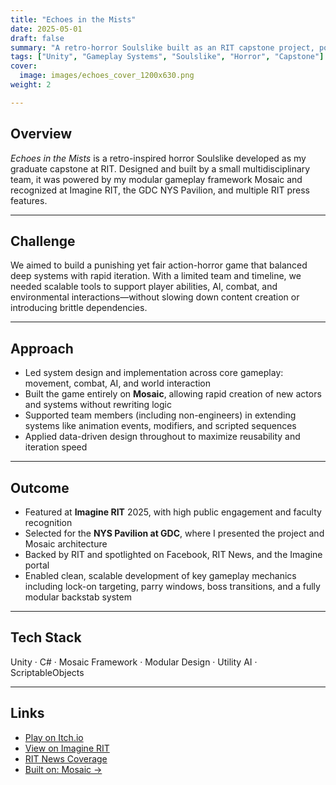 ```yaml
---
title: "Echoes in the Mists"
date: 2025-05-01
draft: false
summary: "A retro-horror Soulslike built as an RIT capstone project, powered by Mosaic and showcased at GDC and Imagine RIT."
tags: ["Unity", "Gameplay Systems", "Soulslike", "Horror", "Capstone"]
cover:
  image: images/echoes_cover_1200x630.png
weight: 2

---
```


## Overview

*Echoes in the Mists* is a retro-inspired horror Soulslike developed as my graduate capstone at RIT. Designed and built by a small multidisciplinary team, it was powered by my modular gameplay framework Mosaic and recognized at Imagine RIT, the GDC NYS Pavilion, and multiple RIT press features.

---

## Challenge

We aimed to build a punishing yet fair action-horror game that balanced deep systems with rapid iteration. With a limited team and timeline, we needed scalable tools to support player abilities, AI, combat, and environmental interactions—without slowing down content creation or introducing brittle dependencies.

---

## Approach

- Led system design and implementation across core gameplay: movement, combat, AI, and world interaction
- Built the game entirely on **Mosaic**, allowing rapid creation of new actors and systems without rewriting logic
- Supported team members (including non-engineers) in extending systems like animation events, modifiers, and scripted sequences
- Applied data-driven design throughout to maximize reusability and iteration speed

---

## Outcome

- Featured at **Imagine RIT** 2025, with high public engagement and faculty recognition
- Selected for the **NYS Pavilion at GDC**, where I presented the project and Mosaic architecture
- Backed by RIT and spotlighted on Facebook, RIT News, and the Imagine portal
- Enabled clean, scalable development of key gameplay mechanics including lock-on targeting, parry windows, boss transitions, and a fully modular backstab system

---

## Tech Stack

Unity · C# · Mosaic Framework · Modular Design · Utility AI · ScriptableObjects

---

## Links

- [Play on Itch.io](https://backstab-industries.itch.io/echoes-in-the-mists)
- [View on Imagine RIT](https://www.rit.edu/imagine/exhibits/echoes-mists-bite-sized-souls)
- [RIT News Coverage](https://www.rit.edu/news/rit-named-top-5-university-study-game-design)
- [Built on: Mosaic →](./mosaic)